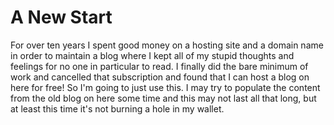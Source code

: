 # A New Start

For over ten years I spent good money on a hosting site and a domain name in order to maintain a blog where I kept all of my stupid thoughts and feelings for no one in particular to read. I finally did the bare minimum of work and cancelled that subscription and found that I can host a blog on here for free! So I'm going to just use this. I may try to populate the content from the old blog on here some time and this may not last all that long, but at least this time it's not burning a hole in my wallet.